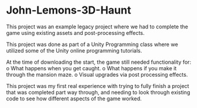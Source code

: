# John-Lemons-3D-Haunt
This project was an example legacy project where we had to complete the game using existing assets and post-processing effects.

This project was done as part of a Unity Programming class where we utilized some of the Unity online programming tutorials. 

At the time of downloading the start, the game still needed functionality for:
o What happens when you get caught.
o What happens if you make it through the mansion maze.
o Visual upgrades via post processing effects.

This project was my first real experience with trying to fully finish a project that was completed part way through, and needing to look through existing code to see how different aspects of the game worked. 
